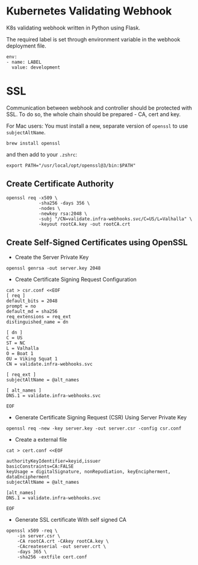 # Kubernetes Validating Webhook

K8s validating webhook written in Python using Flask.

The required label is set through environment variable in the webhook deployment file.

```
env:
- name: LABEL
  value: development
```

# SSL 

Communication between webhook and controller should be protected with SSL. 
To do so, the whole chain should be prepared - CA, cert and key.

For Mac users:
You must install a new, separate version of `openssl` to use `subjectAltName`.

```
brew install openssl
```

and then add to your `.zshrc`:

```
export PATH="/usr/local/opt/openssl@3/bin:$PATH"
```

## Create Certificate Authority

```
openssl req -x509 \
            -sha256 -days 356 \
            -nodes \
            -newkey rsa:2048 \
            -subj "/CN=validate.infra-webhooks.svc/C=US/L=Valhalla" \
            -keyout rootCA.key -out rootCA.crt
```

## Create Self-Signed Certificates using OpenSSL

-  Create the Server Private Key

```
openssl genrsa -out server.key 2048
```

- Create Certificate Signing Request Configuration

```
cat > csr.conf <<EOF
[ req ]
default_bits = 2048
prompt = no
default_md = sha256
req_extensions = req_ext
distinguished_name = dn

[ dn ]
C = US
ST = NC
L = Valhalla
O = Boat 1
OU = Viking Squat 1
CN = validate.infra-webhooks.svc

[ req_ext ]
subjectAltName = @alt_names

[ alt_names ]
DNS.1 = validate.infra-webhooks.svc

EOF
```

- Generate Certificate Signing Request (CSR) Using Server Private Key

```
openssl req -new -key server.key -out server.csr -config csr.conf
```

- Create a external file

```
cat > cert.conf <<EOF

authorityKeyIdentifier=keyid,issuer
basicConstraints=CA:FALSE
keyUsage = digitalSignature, nonRepudiation, keyEncipherment, dataEncipherment
subjectAltName = @alt_names

[alt_names]
DNS.1 = validate.infra-webhooks.svc

EOF
```

- Generate SSL certificate With self signed CA

```
openssl x509 -req \
    -in server.csr \
    -CA rootCA.crt -CAkey rootCA.key \
    -CAcreateserial -out server.crt \
    -days 365 \
    -sha256 -extfile cert.conf
```
